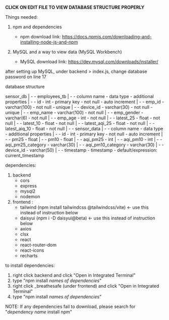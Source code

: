 **CLICK ON EDIT FILE TO VIEW DATABASE STRUCTURE PROPERLY**

Things needed:
1. npm and dependencies
   - npm download link: https://docs.npmjs.com/downloading-and-installing-node-js-and-npm

2. MySQL and a way to view data (MySQL Workbench)
   - MySQL download link: https://dev.mysql.com/downloads/installer/

after setting up MySQL, under backend > index.js, change database password on line 17

database structure

sensor_db
| - - employees_tb
  | - - column name         - data type        - additional properties
  | - - id                  - int              - primary key - not null - auto increment
  | - - emp_id              - varchar(100)     - not null - unique
  | - - device_id           - varchar(30)      - not null - unique
  | - - emp_name            - varchar(100)     - not null
  | - - emp_gender          - varchar(6)       - not null
  | - - emp_age             - int              - not null
  | - - latest_25           - float            - not null
  | - - latest_10           - float            - not null
  | - - latest_aqi_25       - float            - not null
  | - - latest_aiq_10       - float            - not null
| - - sensor_data
  | - - column name         - data type        - additional properties
  | - - id                  - int              - primary key - not null - auto increment
  | - - pm25                - float
  | - - pm10                - float
  | - - aqi_pm25            - int
  | - - aqi_pm10            - int
  | - - aqi_pm25_category   - varchar(30)
  | - - aqi_pm10_category   - varchar(30)
  | - - device_id           - varchar(50)
  | - - timestamp           - timestamp       - default/expression: current_timestamp

dependencies:
  1. backend
     - cors
     - express
     - mysql2
     - nodemon
  2. frontend :
     - tailwind (npm install tailwindcss @tailwindcss/vite) <- use this instead of instruction below
     - daisyui (npm i -D daisyui@beta) <- use this instead of instruction below
     - axios
     - clsx
     - react
     - react-router-dom
     - react-icons
     - recharts
       
to install dependencies:
1. right click backend and click "Open in Integrated Terminal"
2. type "npm install *names of dependencies*"
3. right click _breathesafe (under frontend) and click "Open in Integrated Terminal"
4. type "npm install *names of dependencies*"

NOTE: If any dependencies fail to download, please search for "*dependency name* install npm"
